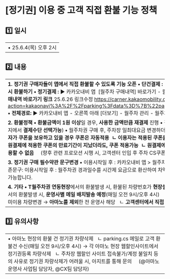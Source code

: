 # [정기권] 이용 중 고객 직접 환불 기능 정책

1️⃣ **일시**
----------

|  |
| --- |
| • 25.6.4(목) 오후 2시 |

2️⃣ **내용**
----------

|  |
| --- |
| **1. 정기권 구매자들이 앱에서 직접 환불할 수 있도록 기능 오픈 • 단건결제 :** ▶ 카카오내비 앱  [월주차 구매내역] 바로가기 - 월주차권 선택 - 오른쪽 위 [ ⋮ ]- **즉시 환불하기**  **• 정기결제 :** ▶ 카카오내비 앱  [월주차 구매내역] 바로가기 - 월주차권 선택 - 오른쪽 위 [ ⋮ ] - **즉시 환불하기/ 이번 달까지만 이용하기**  **• 월주차 구매내역 바로가기 링크** 25.6.26 링크수정 <https://carner.kakaomobility.com/web2app/bridge?action=kakaonavi%3A%2F%2Fparking%3Fdata%3D%7B%22page%22%3A%22season_ticket%22%2C%22ref%22%3A%22navi%22%7D>  **• 전체경로:** ▶ 카카오내비 앱 - 오른쪽 아래 [더보기] - 월주차 관리 - 월주차 구매내역 - 월주차권 선택 - 오른쪽 위 [⋮] - 즉시 환불하기 |
| **2. 환불정책** **• 환불금액이 1원 이상**일 경우, **사용한 금액만큼 재결제** 진행 **•** 결제수단 Default : 환불하려는 월주차권을 결제한 결제수단 (이용자가 환불하려는 페이지에서 **결제수단 선택가능**) **•** 월주차권 구매 후, 주차장 일최대요금 변경하더라도 **환불시점의 일최대요금(현시점 어드민정보)**으로 환불요금 계산. **•** 재결제 시, 이용자가 쿠폰을 보유하고 있을 경우 **쿠폰은 자동적용**  ㄴ 이용자는 **적용된 쿠폰을 뺄 수 없다.** (=결제 통팝업에서 쿠폰영역이 비활성화 상태로 노출)  ㄴ 재결제 시점에 원결제에 적용한 쿠폰의 **만료기간이 지났더라도, 쿠폰 적용가능**  ㄴ 원결제에 적용한 쿠**폰의 최소사용금액이 있고**, **재결제 금액이 이에 도달하지 못할 경우 쿠폰을 적용할 수 없음**     (향후 관련 프로모션 시행 시, 고객센터 인입 후 주차 CS쿠폰으로 해결) |
| **3. 정기권 구매 필수약관 문구변경** **•** 이용시작일 후 : 카카오내비 앱 > 월주차 상세에서 월주차 이용요금을 주차장 시간요금으로 계산한 후 차액만큼 환불됩니다. 기존문구: 이용시작일 후 : 월주차권 경과일수를 시간제 요금으로 환산하여 차액이 있는 경우에만 환불이 가능합니다. 이 경우, 카카오내비 고객센터를 통해서만 환불이 가능합니다. |
| **4. 기타** **• T월주차권 연동현장**에서의 환불발생 시, 환불된 차량번호가 **현장설비에서 정기권 미이용 차량으로 변경**예정 **•** T월주차권 연동현장이 아닌 **비연동 현장**에서의 환불발생 시, **운영사별 메일 배치발송 예정**(매일 오전 9시/오후 4시)    이후 두 가지 방법으로 후속처리(정기권 미이용처리)가 됨   ㄴ **운영사에서 직접** 정기권 미이용 차량변경 → **아마노를 제외**한 전 운영사 해당   ㄴ **고객센터에서 직접** 정기권 미이용 차량변경 → **아마노 한정** 각 웹할인 사이트에서 정기권 차량삭제 |

3️⃣ **유의사항**
------------

|  |
| --- |
| • 아마노 현장의 환불 건 정기권 차량삭제   ㄴ parking.cs 메일로 고객 환불건 수신(매일 오전 9시/오후 4시) → 각 아마노 현장 웹할인사이트에서 정기권등록 차량삭제   ㄴ 주차장 웹할인 사이트 접속불가/계정 불일치 등의 사유로 정기권 차량삭제가 어려울 시, 아지트를 통해 문의     (@아마노 운영사 사업팀 담당자, @CX팀 담당자) |